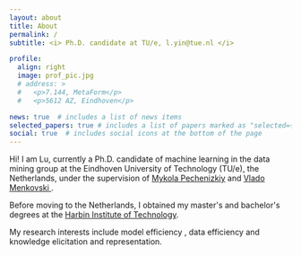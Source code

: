 ```yaml
---
layout: about
title: About
permalink: /
subtitle: <i> Ph.D. candidate at TU/e, l.yin@tue.nl </i>

profile:
  align: right
  image: prof_pic.jpg
  # address: >
  #   <p>7.144, MetaForm</p>
  #   <p>5612 AZ, Eindhoven</p>

news: true  # includes a list of news items
selected_papers: true # includes a list of papers marked as "selected={true}"
social: true  # includes social icons at the bottom of the page
---
```


Hi!  I am Lu, currently a Ph.D. candidate of machine learning in the data mining group at the Eindhoven University of Technology (TU/e), the Netherlands, under the supervision of [Mykola Pechenizkiy](https://www.win.tue.nl/~mpechen/) and [Vlado Menkovski ](https://vlamen.github.io/). 

Before moving to the Netherlands, I obtained my master's and bachelor's degrees at the [Harbin Institute of Technology](https://en.wikipedia.org/wiki/Harbin_Institute_of_Technology). 

My research interests include model efficiency , data efficiency and knowledge elicitation and representation.





<!-- 
<font color=B71C1C>On the job market now, feel free to contact me! :)</font> -->



<!-- Put your address / P.O. box / other info right below your picture. You can also disable any these elements by editing `profile` property of the YAML header of your `_pages/about.md`. Edit `_bibliography/papers.bib` and Jekyll will render your [publications page](/al-folio/publications/) automatically. -->


